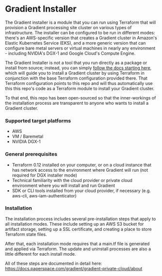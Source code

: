# Gradient Installer

The Gradient installer is a module that you can run using Terraform that will provision a Gradient processing site cluster on various types of infrastructure. The installer can be configured to be run in different modes: there's an AWS-specific version that creates a Gradient cluster in Amazon's Elastic Kubernetes Service (EKS), and a more generic version that can configure bare metal servers or virtual machines in nearly any environment - including NVIDIA's DGX-1 and Google Cloud's Compute Engine.

The Gradient Installer is not a tool that you run directly as a package or install from source; instead, you can simply [follow the docs starting here](https://docs.paperspace.com/gradient/gradient-private-cloud/setup/pre-installation-steps), which will guide you to install a Gradient cluster by using Terraform in conjunction with the base Terraform configuration provided there. That Terraform configuration points to this repo and will thus automatically use this this repo's code as a Terraform module to install your Gradient cluster.

To that end, this repo has been open-sourced so that the inner-workings of the installation process are transparent to anyone who wants to install a Gradient cluster.

### Supported target platforms

- AWS
- VM / Baremetal
- NVIDIA DGX-1

### General prerequisites

- Terraform 0.12 installed on your computer, or on a cloud instance that has network access to the environment where Gradient will run (not required for DGX installer mode)
- Technical familiarity with the cloud provider or private cloud environment where you will install and run Gradient
- SDK or CLI tools installed from your cloud provider, if necessary (e.g. aws-cli, aws-iam-authenticator)

### Installation

The installation process includes several pre-installation steps that apply to all installation modes. These include setting up an AWS S3 bucket for artifact storage, setting up a SSL certificate, and creating a place to store Terraform state files.

After that, each installation mode requires that a main.tf file is generated and applied via Terraform. The update and uninstall processes are also a little different for each install mode.

All of these steps are documented in detail here:
https://docs.paperspace.com/gradient/gradient-private-cloud/about
